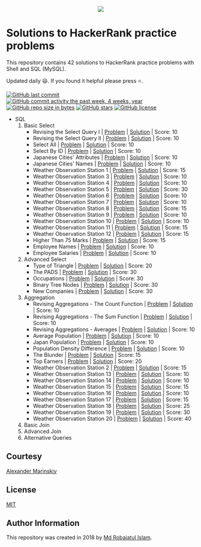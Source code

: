 <p align="center"><a href="https://www.hackerrank.com/kuttumiah"><img src="https://i0.wp.com/gradsingames.com/wp-content/uploads/2016/05/856771_668224053197841_1943699009_o.png" ></a></p>

# Solutions to HackerRank practice problems
This repository contains 42 solutions to HackerRank practice problems with Shell and SQL (MySQL).

Updated daily :smiley:. If you found it helpful please press :star:.

[![GitHub last commit](https://img.shields.io/github/last-commit/kuttumiah/HackerRankPractice.svg)](https://github.com/kuttumiah/HackerRankPractice) 
[![GitHub commit activity the past week, 4 weeks, year](https://img.shields.io/github/commit-activity/y/kuttumiah/HackerRankPractice.svg)](https://github.com/kuttumiah/HackerRankPractice)
[![GitHub repo size in bytes](https://img.shields.io/github/repo-size/kuttumiah/HackerRankPractice.svg)](https://github.com/kuttumiah/HackerRankPractice) 
[![GitHub stars](https://img.shields.io/github/stars/kuttumiah/HackerRankPractice.svg)](https://github.com/kuttumiah/HackerRankPractice)
[![GitHub license](https://img.shields.io/github/license/kuttumiah/HackerRankPractice.svg)](https://github.com/kuttumiah/HackerRankPractice)

- SQL
    01. Basic Select
        - Revising the Select Query I | [Problem](https://www.hackerrank.com/challenges/revising-the-select-query/problem) | [Solution](https://github.com/kuttumiah/HackerRankPractice/blob/master/SQL/01.%20Basic%20Select/001._Revising_the_Select_Query_I.sql) | Score: 10
        - Revising the Select Query II | [Problem](https://www.hackerrank.com/challenges/revising-the-select-query-2/problem) | [Solution](https://github.com/kuttumiah/HackerRankPractice/blob/master/SQL/01.%20Basic%20Select/002._Revising_the_Select_Query_II.sql) | Score: 10
        - Select All | [Problem](https://www.hackerrank.com/challenges/select-all-sql/problem) | [Solution](https://github.com/kuttumiah/HackerRankPractice/blob/master/SQL/01.%20Basic%20Select/003._Select_All.sql) | Score: 10
        - Select By ID | [Problem](https://www.hackerrank.com/challenges/select-by-id/problem) | [Solution](https://github.com/kuttumiah/HackerRankPractice/blob/master/SQL/01.%20Basic%20Select/004._Select_By_ID.sql) | Score: 10
        - Japanese Cities' Attributes | [Problem](https://www.hackerrank.com/challenges/japanese-cities-attributes/problem) | [Solution](https://github.com/kuttumiah/HackerRankPractice/blob/master/SQL/01.%20Basic%20Select/005._Japanese_Cities'_Attributes.sql) | Score: 10
        - Japanese Cities' Names | [Problem](https://www.hackerrank.com/challenges/japanese-cities-name/problem) | [Solution](https://github.com/kuttumiah/HackerRankPractice/blob/master/SQL/01.%20Basic%20Select/006._Japanese_Cities'_Names.sql) | Score: 10
        - Weather Observation Station 1 | [Problem](https://www.hackerrank.com/challenges/weather-observation-station-1/problem) | [Solution](https://github.com/kuttumiah/HackerRankPractice/blob/master/SQL/01.%20Basic%20Select/007._Weather_Observation_Station_1.sql) | Score: 15
        - Weather Observation Station 3 | [Problem](https://www.hackerrank.com/challenges/weather-observation-station-3/problem) | [Solution](https://github.com/kuttumiah/HackerRankPractice/blob/master/SQL/01.%20Basic%20Select/008._Weather_Observation_Station_3.sql) | Score: 10
        - Weather Observation Station 4 | [Problem](https://www.hackerrank.com/challenges/weather-observation-station-4/problem) | [Solution](https://github.com/kuttumiah/HackerRankPractice/blob/master/SQL/01.%20Basic%20Select/009._Weather_Observation_Station_4.sql) | Score: 10
        - Weather Observation Station 5 | [Problem](https://www.hackerrank.com/challenges/weather-observation-station-5/problem) | [Solution](https://github.com/kuttumiah/HackerRankPractice/blob/master/SQL/01.%20Basic%20Select/010._Weather_Observation_Station_5.sql) | Score: 30
        - Weather Observation Station 6 | [Problem](https://www.hackerrank.com/challenges/weather-observation-station-6/problem) | [Solution](https://github.com/kuttumiah/HackerRankPractice/blob/master/SQL/01.%20Basic%20Select/011._Weather_Observation_Station_6.sql) | Score: 10
        - Weather Observation Station 7 | [Problem](https://www.hackerrank.com/challenges/weather-observation-station-7/problem) | [Solution](https://github.com/kuttumiah/HackerRankPractice/blob/master/SQL/01.%20Basic%20Select/012._Weather_Observation_Station_7.sql) | Score: 10
        - Weather Observation Station 8 | [Problem](https://www.hackerrank.com/challenges/weather-observation-station-8/problem) | [Solution](https://github.com/kuttumiah/HackerRankPractice/blob/master/SQL/01.%20Basic%20Select/013._Weather_Observation_Station_8.sql) | Score: 15
        - Weather Observation Station 9 | [Problem](https://www.hackerrank.com/challenges/weather-observation-station-9/problem) | [Solution](https://github.com/kuttumiah/HackerRankPractice/blob/master/SQL/01.%20Basic%20Select/014._Weather_Observation_Station_9.sql) | Score: 10
        - Weather Observation Station 10 | [Problem](https://www.hackerrank.com/challenges/weather-observation-station-10/problem) | [Solution](https://github.com/kuttumiah/HackerRankPractice/blob/master/SQL/01.%20Basic%20Select/015._Weather_Observation_Station_10.sql) | Score: 10
        - Weather Observation Station 11 | [Problem](https://www.hackerrank.com/challenges/weather-observation-station-11/problem) | [Solution](https://github.com/kuttumiah/HackerRankPractice/blob/master/SQL/01.%20Basic%20Select/016._Weather_Observation_Station_11.sql) | Score: 15
        - Weather Observation Station 12 | [Problem](https://www.hackerrank.com/challenges/weather-observation-station-11/problem) | [Solution](https://github.com/kuttumiah/HackerRankPractice/blob/master/SQL/01.%20Basic%20Select/017._Weather_Observation_Station_12.sql) | Score: 15
        - Higher Than 75 Marks | [Problem](https://www.hackerrank.com/challenges/more-than-75-marks/problem) | [Solution](https://github.com/kuttumiah/HackerRankPractice/blob/master/SQL/01.%20Basic%20Select/018._Higher_Than_75_Marks.sql) | Score: 15
        - Employee Names | [Problem](https://www.hackerrank.com/challenges/name-of-employees/problem) | [Solution](https://github.com/kuttumiah/HackerRankPractice/blob/master/SQL/01.%20Basic%20Select/019._Employee_Names.sql) | Score: 10
        - Employee Salaries | [Problem](https://www.hackerrank.com/challenges/salary-of-employees/problem) | [Solution](https://github.com/kuttumiah/HackerRankPractice/blob/master/SQL/01.%20Basic%20Select/020._Employee_Salaries.sql) | Score: 10
    02. Advanced Select
        - Type of Triangle | [Problem](https://www.hackerrank.com/challenges/what-type-of-triangle/problem) | [Solution](https://github.com/kuttumiah/HackerRankPractice/blob/master/SQL/02.%20Advanced%20Select/001._Type_of_Triangle.sql) | Score: 20
        - The PADS | [Problem](https://www.hackerrank.com/challenges/the-pads/problem) | [Solution](https://github.com/kuttumiah/HackerRankPractice/blob/master/SQL/02.%20Advanced%20Select/002._The_PADS.sql) | Score: 30
        - Occupations | [Problem](https://www.hackerrank.com/challenges/occupations/problem) | [Solution](https://github.com/kuttumiah/HackerRankPractice/blob/master/SQL/02.%20Advanced%20Select/003._Occupations.sql) | Score: 30
        - Binary Tree Nodes | [Problem](https://www.hackerrank.com/challenges/binary-search-tree-1/problem) | [Solution](https://github.com/kuttumiah/HackerRankPractice/blob/master/SQL/02.%20Advanced%20Select/004._Binary_Tree_Nodes.sql) | Score: 30
        - New Companies | [Problem](https://www.hackerrank.com/challenges/the-company/problem) | [Solution](https://github.com/kuttumiah/HackerRankPractice/blob/master/SQL/02.%20Advanced%20Select/005._New_Companies.sql) | Score: 30
    03. Aggregation
        - Revising Aggregations - The Count Function | [Problem](https://www.hackerrank.com/challenges/revising-aggregations-the-count-function/problem) | [Solution](https://github.com/kuttumiah/HackerRankPractice/blob/master/SQL/03.%20Aggregation/001._Revising_Aggregations_-_The_Count_Function.sql) | Score: 10
        - Revising Aggregations - The Sum Function | [Problem](https://www.hackerrank.com/challenges/revising-aggregations-sum/problem) | [Solution](https://github.com/kuttumiah/HackerRankPractice/blob/master/SQL/03.%20Aggregation/002._Revising_Aggregations_-_The_Sum_Function.sql) | Score: 10
        - Revising Aggregations - Averages | [Problem](https://www.hackerrank.com/challenges/revising-aggregations-the-average-function/problem) | [Solution](https://github.com/kuttumiah/HackerRankPractice/blob/master/SQL/03.%20Aggregation/003._Revising_Aggregations_-_Averages.sql) | Score: 10
        - Average Population | [Problem](https://www.hackerrank.com/challenges/average-population/problem) | [Solution](https://github.com/kuttumiah/HackerRankPractice/blob/master/SQL/03.%20Aggregation/004._Average_Population.sql) | Score: 10
        - Japan Population | [Problem](https://www.hackerrank.com/challenges/japan-population/problem) | [Solution](https://github.com/kuttumiah/HackerRankPractice/blob/master/SQL/03.%20Aggregation/005._Japan_Population.sql) | Score: 10
        - Population Density Difference | [Problem](https://www.hackerrank.com/challenges/population-density-difference/problem) | [Solution](https://github.com/kuttumiah/HackerRankPractice/blob/master/SQL/03.%20Aggregation/006._Population_Density_Difference.sql) | Score: 10
        - The Blunder | [Problem](https://www.hackerrank.com/challenges/the-blunder/problem) | [Solution](https://github.com/kuttumiah/HackerRankPractice/blob/master/SQL/03.%20Aggregation/007._The_Blunder.sql) | Score: 15
        - Top Earners | [Problem](https://www.hackerrank.com/challenges/earnings-of-employees/problem) | [Solution](https://github.com/kuttumiah/HackerRankPractice/blob/master/SQL/03.%20Aggregation/008._Top_Earners.sql) | Score: 20
        - Weather Observation Station 2 | [Problem](https://www.hackerrank.com/challenges/weather-observation-station-2/problem) | [Solution](https://github.com/kuttumiah/HackerRankPractice/blob/master/SQL/03.%20Aggregation/009._Weather_Observation_Station_2.sql) | Score: 15
        - Weather Observation Station 13 | [Problem](https://www.hackerrank.com/challenges/weather-observation-station-13/problem) | [Solution](https://github.com/kuttumiah/HackerRankPractice/blob/master/SQL/03.%20Aggregation/010._Weather_Observation_Station_13.sql) | Score: 10
        - Weather Observation Station 14 | [Problem](https://www.hackerrank.com/challenges/weather-observation-station-14/problem) | [Solution](https://github.com/kuttumiah/HackerRankPractice/blob/master/SQL/03.%20Aggregation/011._Weather_Observation_Station_14.sql) | Score: 10
        - Weather Observation Station 15 | [Problem](https://www.hackerrank.com/challenges/weather-observation-station-15/problem) | [Solution](https://github.com/kuttumiah/HackerRankPractice/blob/master/SQL/03.%20Aggregation/012._Weather_Observation_Station_15.sql) | Score: 15
        - Weather Observation Station 16 | [Problem](https://www.hackerrank.com/challenges/weather-observation-station-16/problem) | [Solution](https://github.com/kuttumiah/HackerRankPractice/blob/master/SQL/03.%20Aggregation/013._Weather_Observation_Station_16.sql) | Score: 10
        - Weather Observation Station 17 | [Problem](https://www.hackerrank.com/challenges/weather-observation-station-17/problem) | [Solution](https://github.com/kuttumiah/HackerRankPractice/blob/master/SQL/03.%20Aggregation/014._Weather_Observation_Station_17.sql) | Score: 15
        - Weather Observation Station 18 | [Problem](https://www.hackerrank.com/challenges/weather-observation-station-18/problem) | [Solution](https://github.com/kuttumiah/HackerRankPractice/blob/master/SQL/03.%20Aggregation/015._Weather_Observation_Station_18.sql) | Score: 25
        - Weather Observation Station 19 | [Problem](https://www.hackerrank.com/challenges/weather-observation-station-19/problem) | [Solution](https://github.com/kuttumiah/HackerRankPractice/blob/master/SQL/03.%20Aggregation/016._Weather_Observation_Station_19.sql) | Score: 30
        - Weather Observation Station 20 | [Problem](https://www.hackerrank.com/challenges/weather-observation-station-20/problem) | [Solution](https://github.com/kuttumiah/HackerRankPractice/blob/master/SQL/03.%20Aggregation/017._Weather_Observation_Station_20.sql) | Score: 40
    04. Basic Join
    05. Advanced Join
    06. Alternative Queries

## Courtesy
[Alexander Marinskiy](https://github.com/marinskiy)

## License
[MIT](/LICENSE)

## Author Information
This repository was created in 2018 by [Md Robaiatul Islam](mailto:robaiat.shaon@gmail.com).

